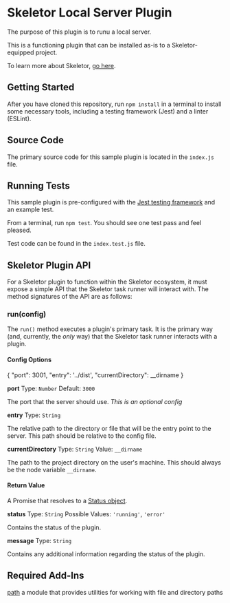 # Skeletor Local Server Plugin
The purpose of this plugin is to runu a local server.

This is a functioning plugin that can be installed as-is to a Skeletor-equipped project. 

To learn more about Skeletor, [go here](https://github.com/deg-skeletor/skeletor-core).

## Getting Started
After you have cloned this repository, run `npm install` in a terminal to install some necessary tools, including a testing framework (Jest) and a linter (ESLint). 

## Source Code
The primary source code for this sample plugin is located in the `index.js` file.

## Running Tests
This sample plugin is pre-configured with the [Jest testing framework](https://facebook.github.io/jest/) and an example test. 

From a terminal, run `npm test`. You should see one test pass and feel pleased.

Test code can be found in the `index.test.js` file.

## Skeletor Plugin API

For a Skeletor plugin to function within the Skeletor ecosystem, it must expose a simple API that the Skeletor task runner will interact with.
The method signatures of the API are as follows:

### run(config)

The `run()` method executes a plugin's primary task. It is the primary way (and, currently, the *only* way) that the Skeletor task runner interacts with a plugin.

#### Config Options

{
    "port": 3001,
    "entry": '../dist',
    "currentDirectory": __dirname
}

**port**
Type: `Number`
Default: `3000`

The port that the server should use. *This is an optional config*

**entry**
Type: `String`

The relative path to the directory or file that will be the entry point to the server. This path should be relative to the config file.

**currentDirectory**
Type: `String`
Value: `__dirname`

The path to the project directory on the user's machine. This should always be the node variable `__dirname`.


#### Return Value
A Promise that resolves to a [Status object](#the-status-object).

**status**
Type: `String`
Possible Values: `'running'`, `'error'`

Contains the status of the plugin.

**message**
Type: `String`

Contains any additional information regarding the status of the plugin.

## Required Add-Ins

[path](https://nodejs.org/docs/latest/api/path.html)
a module that provides utilities for working with file and directory paths